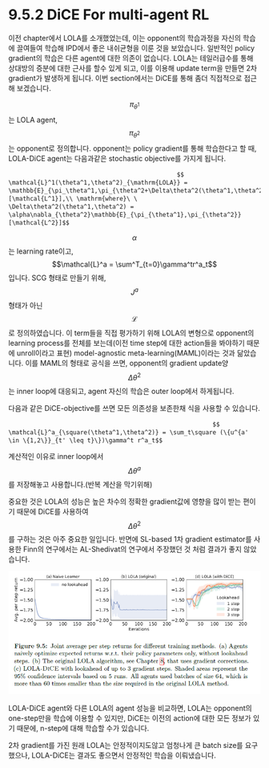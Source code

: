 # 9.5.2 DiCE For multi-agent RL

이전 chapter에서 LOLA를 소개했었는데, 이는 opponent의 학습과정을 자신의 학습에 끌여들여 학습해 IPD에서 좋은 내쉬균형을 이룬 것을 보았습니다. 일반적인 policy gradient의 학습은 다른 agent에 대한 의존이 없습니다. LOLA는 테일러급수를 통해 상대방의 증분에 대한 근사를 할수 있게 되고, 이를 이용해 update term을 만들면 2차 gradient가 발생하게 됩니다. 이번 section에서는 DiCE를 통해 좀더 직접적으로 접근해 보겠습니다.

 $$\pi_{\theta^1} $$는 LOLA agent, $$\pi_{\theta^2}$$는 opponent로 정의합니다. opponent는 policy gradient를 통해 학습한다고 할 때, LOLA-DiCE agent는 다음과같은 stochastic objective를 가지게 됩니다.

                                                   $$ \mathcal{L}^1(\theta^1,\theta^2)_{\mathrm{LOLA}} = \mathbb{E}_{\pi_\theta^1,\pi_{\theta^2+\Delta\theta^2(\theta^1,\theta^2)}}[\mathcal{L^1}],\\ \mathrm{where}\ \  \Delta\theta^2(\theta^1,\theta^2) = \alpha\nabla_{\theta^2}\mathbb{E}_{\pi_{\theta^1},\pi_{\theta^2}}[\mathcal{L^2}]$$

$$\alpha$$는 learning rate이고, $$\mathcal{L}^a = \sum^T_{t=0}\gamma^tr^a_t$$ 입니다. SCG 형태로 만들기 위해, $$J^a$$형태가 아닌 $$\mathcal{L}$$로 정의하였습니다. 이 term들을 직접 평가하기 위해 LOLA의 변형으로 opponent의 learning process를 전체를 보는데\(이전 time step에 대한 action들을 봐야하기 때문에 unroll이라고 표현\) model-agnostic meta-learning\(MAML\)이라는 것과 닮았습니다. 이를 MAML의 형태로 공식을 쓰면, opponent의 gradient update양 $$\Delta\theta^2$$는 inner loop에 대응되고, agent 자신의  학습은 outer loop에서 하게됩니다.

 다음과 같은 DiCE-objective를 쓰면 모든 의존성을 보존한채 식을 사용할 수 있습니다.

                                                             $$ \mathcal{L}^a_{\square(\theta^1,\theta^2)} = \sum_t\square (\{u^{a' \in \{1,2\}}_{t' \leq t}\})\gamma^t r^a_t$$

 계산적인 이유로 inner loop에서 $$\Delta \theta^a$$를 저장해놓고 사용합니다.\(반복 계산을 막기위해\)

 중요한 것은  LOLA의 성능은 높은 차수의 정확한 gradient값에 영향을 많이 받는 편이기 때문에 DiCE를 사용하여$$\Delta \theta^2$$를 구하는 것은 아주 중요한 일입니다. 반면에 SL-based 1차 gradient estimator를 사용한 Finn의 연구에서는 AL-Shedivat의 연구에서 주장했던 것 처럼 결과가 좋지 않았습니다.

![](../../../.gitbook/assets/marl_39.png)

LOLA-DiCE agent와 다른 LOLA의 agent 성능을 비교하면, LOLA는 opponent의 one-step만을 학습에 이용할 수 있지만, DiCE는 이전의 action에 대한 모든 정보가 있기 때문에, n-step에 대해 학습할 수가 있습니다.

2차 gradient를 가진 원래 LOLA는 안정적이지도않고 엄청나게 큰 batch size를 요구했으나, LOLA-DiCE는 결과도 좋으면서 안정적인 학습을 이뤄냈습니다.

